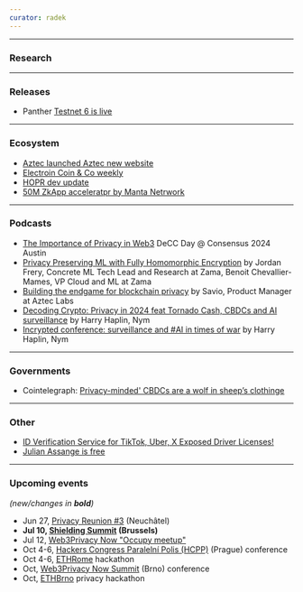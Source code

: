 ```yaml
---
curator: radek
---
```


<!--
### Research

### Ecosystem

### Grants

### Releases

### Podcasts

### Governments

### Other
-->

---

### Research

---

### Releases
- Panther [Testnet 6 is live](https://x.com/ZKPanther/status/1805632128308150560)

---

### Ecosystem
- [Aztec launched Aztec new website](https://aztec.network)
- [Electroin Coin & Co weekly](https://forum.zcashcommunity.com/t/cash-is-dead-long-live-digital-cash-ecc-weekly-update/48042)
- [HOPR dev update](https://x.com/hoprnet/status/1805254456159748300)
- [50M ZkApp acceleratpr by Manta Netrwork](https://x.com/ZK_Accelerator/status/1805598925870473252)

---

### Podcasts
- [The Importance of Privacy in Web3](https://www.youtube.com/watch?v=W-jz3z5AB9s) DeCC Day @ Consensus 2024 Austin
- [Privacy Preserving ML with Fully Homomorphic Encryption](https://www.youtube.com/watch?v=g1Zlu63TP0Y) by Jordan Frery, Concrete ML Tech Lead and Research at Zama, Benoit Chevallier-Mames, VP Cloud and ML at Zama
- [Building the endgame for blockchain privacy](https://www.youtube.com/watch?v=bikZpQH4_dI) by Savio, Product Manager at Aztec Labs
- [Decoding Crypto: Privacy in 2024 feat Tornado Cash, CBDCs and AI surveillance](https://www.buzzsprout.com/2096305/15314703-privacy-in-2024-tornado-cash-cbdcs-and-ai-surveillance-feat-harry-halpin) by Harry Haplin, Nym
- [Incrypted conference: surveillance and #AI in times of war](https://www.youtube.com/live/dhIZA8rCAt4?t=5527s) by Harry Haplin, Nym

---

### Governments
- Cointelegraph: [Privacy-minded' CBDCs are a wolf in sheep’s clothinge](https://cointelegraph.com/news/privacy-minded-cbdcs-wolf-sheeps-clothing)
---

### Other
- [ID Verification Service for TikTok, Uber, X Exposed Driver Licenses!](https://www.404media.co/id-verification-service-for-tiktok-uber-x-exposed-driver-licenses-au10tix/)
- [Julian Assange is free](https://x.com/wikileaks/status/1805390138945528183)

---

### Upcoming events
*(new/changes in **bold**)*

* Jun 27, [Privacy Reunion #3](https://lu.ma/privacyreunion3) (Neuchâtel)
* **Jul 10, [Shielding Summit](https://shieldingsummit.org) (Brussels)**
* Jul 12, [Web3Privacy Now "Occupy meetup"](https://lu.ma/w3pn-meetup-bru1)
* Oct 4-6, [Hackers Congress Paralelní Polis (HCPP)](https://hcpp.cz/) (Prague) conference
* Oct 4-6, [ETHRome](https://ethrome.org/) hackathon
* Oct, [Web3Privacy Now Summit](https://web3privacy.info/events/) (Brno) conference
* Oct, [ETHBrno](https://ethbrno.cz/) privacy hackathon
